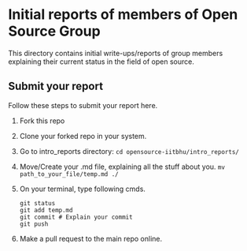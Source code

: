 # Initial reports of members of Open Source Group

This directory contains initial write-ups/reports of group members explaining their current status in the field of open source.

## Submit your report

Follow these steps to submit your report here.

1. Fork this repo

2. Clone your forked repo in your system.

3. Go to intro_reports directory: 
	```cd opensource-iitbhu/intro_reports/```

4. Move/Create your .md file, explaining all the stuff about you.
	```mv path_to_your_file/temp.md ./```

5. On your terminal, type following cmds.
	```
	git status
	git add temp.md
	git commit # Explain your commit
	git push
	```

6. Make a pull request to the main repo online.